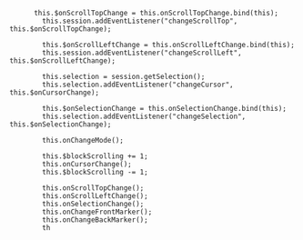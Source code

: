           this.$onScrollTopChange = this.onScrollTopChange.bind(this);
            this.session.addEventListener("changeScrollTop", this.$onScrollTopChange);
    
            this.$onScrollLeftChange = this.onScrollLeftChange.bind(this);
            this.session.addEventListener("changeScrollLeft", this.$onScrollLeftChange);
    
            this.selection = session.getSelection();
            this.selection.addEventListener("changeCursor", this.$onCursorChange);
    
            this.$onSelectionChange = this.onSelectionChange.bind(this);
            this.selection.addEventListener("changeSelection", this.$onSelectionChange);
    
            this.onChangeMode();
    
            this.$blockScrolling += 1;
            this.onCursorChange();
            this.$blockScrolling -= 1;
    
            this.onScrollTopChange();
            this.onScrollLeftChange();
            this.onSelectionChange();
            this.onChangeFrontMarker();
            this.onChangeBackMarker();
            th